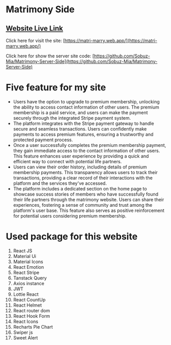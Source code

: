 # Matrimony Side

## [ Website Live Link](https://matri-marry.web.app/)

Click here for visit the site: [https://matri-marry.web.app/](https://matri-marry.web.app/)

Click here for show the server site code: [https://github.com/Sobuz-Mia/Matrimony-Server-Side](https://github.com/Sobuz-Mia/Matrimony-Server-Side)


# Five feature for my site

- Users have the option to upgrade to premium membership, unlocking the ability to access contact information of other users. The premium membership is a paid service, and users can make the payment securely through the integrated Stripe payment system.
- The platform integrates with the Stripe payment gateway to handle secure and seamless transactions. Users can confidently make payments to access premium features, ensuring a trustworthy and protected payment process.
- Once a user successfully completes the premium membership payment, they gain immediate access to the contact information of other users. This feature enhances user experience by providing a quick and efficient way to connect with potential life partners.
- Users can view their order history, including details of premium membership payments. This transparency allows users to track their transactions, providing a clear record of their interactions with the platform and the services they've accessed.
- The platform includes a dedicated section on the home page to showcase success stories of members who have successfully found their life partners through the matrimony website. Users can share their experiences, fostering a sense of community and trust among the platform's user base. This feature also serves as positive reinforcement for potential users considering premium membership.


# Used package for this website

1. React JS
2. Material Ui
3. Material Icons
4. React Emotion
5. React Stripe
6. Tanstack Query
7. Axios instance
8. JWT 
9. Lottie React
10. React CountUp
11. React Helmet
12. React router dom
13. React Hook Form
14. React Icons
15. Recharts Pie Chart
16. Swiper js
17. Sweet Alert
